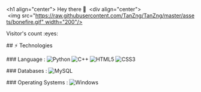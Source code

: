 <h1 align="center"> Hey there 👋 </h1> 
 <div align="center"> 
  <img src="https://raw.githubusercontent.com/TanZng/TanZng/master/assets/bonefire.gif" width="200"/> 
 </div> 
 <p align="center"> </p> 
 <h4 align="center">Visitor's count :eyes:</h4> 

  
 ## ⚡ Technologies 
  
 ### Language : 
 ![Python](https://img.shields.io/badge/-Python-white?style=flat-square&logo=Python) 
 ![C++](https://img.shields.io/badge/-c++-black?logo=c%2B%2B&style=social) 
 ![HTML5](https://img.shields.io/badge/-HTML5-E34F26?style=flat-square&logo=html5&logoColor=white) 
 ![CSS3](https://img.shields.io/badge/-CSS3-1572B6?style=flat-square&logo=css3)
  
 ### Databases : 
 ![MySQL](https://img.shields.io/badge/-MySQL-red?style=flat-square&logo=mysql) 
  
 ### Operating Systems : 
 ![Windows](https://img.shields.io/badge/Windows-blue.svg?logo=windows&logoColor=white) 
 <br>
